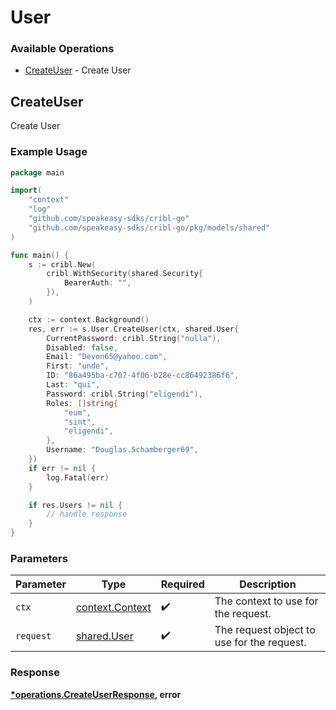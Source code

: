 # User

### Available Operations

* [CreateUser](#createuser) - Create User

## CreateUser

Create User

### Example Usage

```go
package main

import(
	"context"
	"log"
	"github.com/speakeasy-sdks/cribl-go"
	"github.com/speakeasy-sdks/cribl-go/pkg/models/shared"
)

func main() {
    s := cribl.New(
        cribl.WithSecurity(shared.Security{
            BearerAuth: "",
        }),
    )

    ctx := context.Background()
    res, err := s.User.CreateUser(ctx, shared.User{
        CurrentPassword: cribl.String("nulla"),
        Disabled: false,
        Email: "Devon65@yahoo.com",
        First: "unde",
        ID: "86a495ba-c707-4f06-b28e-cc86492386f6",
        Last: "qui",
        Password: cribl.String("eligendi"),
        Roles: []string{
            "eum",
            "sint",
            "eligendi",
        },
        Username: "Douglas.Schamberger69",
    })
    if err != nil {
        log.Fatal(err)
    }

    if res.Users != nil {
        // handle response
    }
}
```

### Parameters

| Parameter                                             | Type                                                  | Required                                              | Description                                           |
| ----------------------------------------------------- | ----------------------------------------------------- | ----------------------------------------------------- | ----------------------------------------------------- |
| `ctx`                                                 | [context.Context](https://pkg.go.dev/context#Context) | :heavy_check_mark:                                    | The context to use for the request.                   |
| `request`                                             | [shared.User](../../models/shared/user.md)            | :heavy_check_mark:                                    | The request object to use for the request.            |


### Response

**[*operations.CreateUserResponse](../../models/operations/createuserresponse.md), error**

